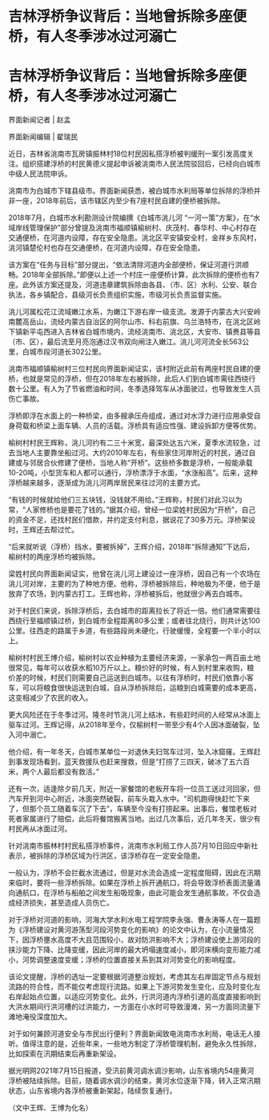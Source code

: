 # 吉林浮桥争议背后：当地曾拆除多座便桥，有人冬季涉冰过河溺亡

# 吉林浮桥争议背后：当地曾拆除多座便桥，有人冬季涉冰过河溺亡

界面新闻记者 | 赵孟

界面新闻编辑 | 翟瑞民

近日，吉林省洮南市瓦房镇振林村18位村民因私搭浮桥被判缓刑一案引发高度关注。组织搭建浮桥的村民黄德义提起申诉被洮南市人民法院驳回后，已经向白城市中级人民法院申诉。

洮南市为白城市下辖县级市。界面新闻获悉，被白城市水利局等单位拆除的浮桥并非一座，2018年前后，该市辖区内至少有7座村民自建的便桥被拆除。

2018年7月，白城市水利勘测设计院编撰《白城市洮儿河
“一河一策”方案》，在“水域岸线管理保护”部分曾提及洮南市福顺镇榆树村、庆茂村、春华村、中心村存在交通便桥，在河道内设障，存在安全隐患。洮北区平安镇安全村，金祥乡东风村，洮河镇楚伦村也存在交通便桥，在河道内设障，存在安全隐患。

该方案在“任务与目标”部分提出，“依法清除河道内全部便桥，保证河道行洪顺畅。2018年全部拆除。”即便以上述一个村庄一座便桥计算，此次拆除的便桥也有7座。此外该方案还提及，河道违章建筑拆除由各县、（市、区）水利、公安、联合执法，各乡镇配合，县级河长负责组织实施，市级河长负责监督实施。

洮儿河属松花江流域嫩江水系，为嫩江下游右岸一级支流。发源于内蒙古大兴安岭南麓高岳山，流经内蒙古自治区的阿尔山市、科右前旗、乌兰浩特市，在洮北区岭下镇新平屯西进入吉林省白城市境内，流经洮南市、洮北区，大安市、镇赉县等县（市、区），最后流至月亮泡通过汉书双向闸注入嫩江。洮儿河河流全长563公里，白城市段河道长302公里。

洮南市福顺镇榆树村三位村民向界面新闻证实，该村附近此前有两座村民自建的便桥，也就是常见的浮桥，但在2018年左右被拆除，此后人们到白城市需往西绕行数十公里。有人为了节省燃油和时间，冬季选择驾车从冰面驶过，也导致发生人员伤亡事故。

浮桥即浮在水面上的一种桥梁，由多艘承压舟组成，通过对水浮力进行应用承受自身荷载和桥梁上面车辆、人员的活载。浮桥具有适应性强、建设拆卸方便等优势。

榆树村村民王辉称，洮儿河约有二三十米宽，最深处达五六米，夏季水流较急，过去当地人主要靠坐船过河。大约2010年左右，有些家住河岸附近的村民，通过自建或与邻居合伙修建了便桥，当地人称“开桥”。这些桥多数是浮桥，一般能承载10-20吨，小型货车和人都可以通行，浮桥漂浮于水面，“水涨船高”。后来，这种浮桥越来越多，逐渐成为洮儿河两岸居民来往过河的主要方式。

“有钱的时候就给他们三五块钱，没钱就不用给。”王辉称，村民们对此习以为常，“人家修桥也是要花了钱的。”据其介绍，曾经一位梁姓村民因为“开桥”，自己的资金不足，还找村民们借款，并约定支付利息，据说花了30多万元。浮桥架设时，王辉还去帮过忙。

“后来就听说（浮桥）挡水，要被拆掉”，王辉介绍，2018年“拆除通知”下达后，榆树村的两座浮桥均被拆除。

梁姓村民向界面新闻证实，他曾在洮儿河上建设过一座浮桥，因自己有一个农场在洮儿河对岸，主要的为了种地方便。他称，浮桥被拆除后，种地极为不便，他于是放弃了农场，到内蒙古打工。王辉也称，浮桥被拆后，他就很少再去白城市。

对于村民们来说，拆除浮桥后，去白城市的距离拉长了将近一倍。他们通常需要往西绕行至福顺镇过桥，到白城市全程距离80多公里；或者往北绕行，则共计达100公里。往西走的路属于乡道，有些路段尚未硬化，行驶缓慢，全程要一个半小时以上。

榆树村村民王博介绍，榆树村以农业种植为主要经济来源，一家承包一两百亩土地很常见，每年可以收获水稻10万斤以上。粮价好的时候，有人到村里来收购，粮价差的时候，村民们则需要自己运送到白城市。以往有浮桥时，村民们依靠小客车，可以将粮食很快运送到白城，自从浮桥拆除后，运粮到白城需要的成本更高，这变相减少了农民的收入。

更大风险还在于冬季过河。隆冬时节洮儿河上结冰，有些赶时间的人经常从冰面上驱车过河。王辉记得，从2018年至今，仅榆树村一带至少有4个人因冰面破裂，坠入河中溺亡。

他介绍，有一年冬天，白城市某单位一对退休夫妇驾车过河，坠入冰窟窿。王辉赶到事发现场看到，蓝天救援队也赶来搜救，但是“打捞了三四天，破冰了五六百米，两个人最后都没有救活。”

还有一次，适逢除夕前几天，附近一家餐馆的老板开车将一位员工送过河回家，但汽车开到河中心附近，冰面突然破裂，前车头栽入水中。“司机跑得快赶忙下来了，但那个员工随着车沉了下去”，车辆至今没有打捞起来。出事后，餐馆老板对死者家属进行了赔偿，此后将餐馆搬离当地。出过几次事后，近几年冬天，很少有村民再从冰面过河。

针对洮南市振林村村民私搭浮桥事件，洮南市水利局工作人员7月10日回应中新社表示，被拆除的浮桥区域为行洪区，该浮桥存在一定安全隐患。

一般认为，浮桥不会拦截水流通过，但是对水流会造成一定程度阻碍，因此在汛期来临时，要将一些浮桥拆除。如果在浮桥上拆开通航口，将会导致浮桥表面流量涌向通航口，在浮桥与船舶之间发生船吸现象，由此可能会发生通航事故，不仅会造成经济损失，甚至造成人员伤亡。

对于浮桥对河道的影响，河海大学水利水电工程学院李永强、曹永涛等人在一篇题为《浮桥建设对黄河游荡型河段河势变化的影响》的论文中认为，在小流量情况下，因浮桥壅水高度不大且范围较小，故对防洪影响不大；浮桥建设使上游河段的挟沙能力下降、比降变缓，因此河岸的最大坍塌速度减小，即河床横向变形能力减小，河势调整速度变缓；浮桥的位置直接关系到其对河势变化的影响程度。

该论文提醒，浮桥的选址一定要根据河道整治规划，考虑其左右岸固定节点与规划流路的符合性，而不能仅考虑现行流路。如果上下游河势发生变化，应及时变化左右岸起始点位置，以适应河势变化。此外，行洪河道内浮桥引道的高度直接影响到大洪水期间行洪河槽的过洪能力，一方面在小水时可导致漫滩，另一方面同流量下滩地淹役深度加大。

对于如何兼顾河道安全与市民出行便利？界面新闻致电洮南市水利局，电话无人接听。值得注意的是，近些年来，一些地方制定了浮桥管理机制，避免永久性拆除，比如探索在汛期结束后再重新架设。

据光明网2021年7月15日报道，受汛前黄河调水调沙影响，山东省境内54座黄河浮桥被陆续拆除。目前，随着调水调沙的结束，黄河水位逐渐下降，转入正常汛期状态，山东省境内各浮桥被重新架起，陆续恢复通行。

（文中王辉、王博为化名）

